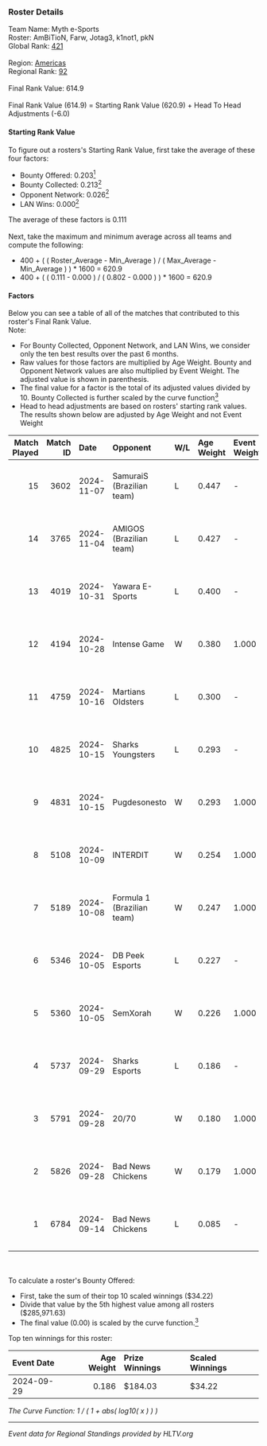 ### Roster Details<br />
Team Name: Myth e-Sports<br />
Roster: AmBiTioN, Farw, Jotag3, k1not1, pkN<br />
Global Rank: [421](../../standings_global_2025_02_28.md)<br />
<br />
Region: [Americas]( ../../standings_americas_2025_02_28.md)<br />
Regional Rank: [92]( ../../standings_americas_2025_02_28.md)<br />
<br />
Final Rank Value:  614.9<br />
<br />
Final Rank Value (614.9) = Starting Rank Value (620.9) + Head To Head Adjustments (-6.0)<br />

#### Starting Rank Value<br />
To figure out a rosters's Starting Rank Value, first take the average of these four factors:<br />
- Bounty Offered: 0.203[<sup>1</sup>](#table2)
- Bounty Collected: 0.213[<sup>2</sup>](#table1)
- Opponent Network: 0.026[<sup>2</sup>](#table1)
- LAN Wins: 0.000[<sup>2</sup>](#table1)

The average of these factors is 0.111<br />
<br />
Next, take the maximum and minimum average across all teams and compute the following:<br />
- 400 + ( ( Roster_Average - Min_Average ) / ( Max_Average - Min_Average ) ) * 1600 = 620.9
- 400 + ( ( 0.111 - 0.000 ) / ( 0.802 - 0.000 ) ) * 1600 = 620.9


#### Factors<br />
Below you can see a table of all of the matches that contributed to this roster's Final Rank Value.<br />
Note:<br />

- For Bounty Collected, Opponent Network, and LAN Wins, we consider only the ten best results over the past 6 months.
- Raw values for those factors are multiplied by Age Weight. Bounty and Opponent Network values are also multiplied by Event Weight. The adjusted value is shown in parenthesis.
- The final value for a factor is the total of its adjusted values divided by 10. Bounty Collected is further scaled by the curve function[<sup>3</sup>](#curveFunction)
- Head to head adjustments are based on rosters' starting rank values. The results shown below are adjusted by Age Weight and not Event Weight
<span id="table1"></span><br />


| Match Played | Match ID | Date       | Opponent                   | W/L | Age Weight | Event Weight | Bounty Collected | Opponent Network | LAN Wins  | H2H Adj. | Roster                               |
| -: | -: | :- | :- | :- | :- | :- | :- | :- | :- | -: | :- |
|           15 |     3602 | 2024-11-07 | SamuraiS (Brazilian team)  | L   | 0.447      | -            | -                | -                | -         |    -8.14 | AmBiTioN, Farw, Jotag3, k1not1, pkN  |
|           14 |     3765 | 2024-11-04 | AMIGOS (Brazilian team)    | L   | 0.427      | -            | -                | -                | -         |    -8.09 | AmBiTioN, Farw, Jotag3, k1not1, pkN  |
|           13 |     4019 | 2024-10-31 | Yawara E-Sports            | L   | 0.400      | -            | -                | -                | -         |    -3.34 | AmBiTioN, Farw, Jotag3, k1not1, pkN  |
|           12 |     4194 | 2024-10-28 | Intense Game               | W   | 0.380      | 1.000        | 0.003 (0.001)    | 0.212 (0.080)    | 0 (0.000) |     7.87 | AmBiTioN, Farw, Jotag3, k1not1, pkN  |
|           11 |     4759 | 2024-10-16 | Martians Oldsters          | L   | 0.300      | -            | -                | -                | -         |    -5.68 | AmBiTioN, Farw, k1not1, pkN, telezin |
|           10 |     4825 | 2024-10-15 | Sharks Youngsters          | L   | 0.293      | -            | -                | -                | -         |    -4.96 | AmBiTioN, Farw, k1not1, pkN, telezin |
|            9 |     4831 | 2024-10-15 | Pugdesonesto               | W   | 0.293      | 1.000        | 0.000 (0.000)    | 0.110 (0.032)    | 0 (0.000) |     5.25 | AmBiTioN, Farw, k1not1, pkN, telezin |
|            8 |     5108 | 2024-10-09 | INTERDIT                   | W   | 0.254      | 1.000        | 0.000 (0.000)    | 0.171 (0.043)    | 0 (0.000) |     4.40 | AmBiTioN, Farw, k1not1, pkN, telezin |
|            7 |     5189 | 2024-10-08 | Formula 1 (Brazilian team) | W   | 0.247      | 1.000        | 0.000 (0.000)    | 0.011 (0.003)    | 0 (0.000) |     1.72 | AmBiTioN, Farw, k1not1, pkN, telezin |
|            6 |     5346 | 2024-10-05 | DB Peek Esports            | L   | 0.227      | -            | -                | -                | -         |    -3.18 | AmBiTioN, Farw, k1not1, pkN, telezin |
|            5 |     5360 | 2024-10-05 | SemXorah                   | W   | 0.226      | 1.000        | 0.000 (0.000)    | 0.000 (0.000)    | 0 (0.000) |     1.55 | AmBiTioN, Farw, k1not1, pkN, telezin |
|            4 |     5737 | 2024-09-29 | Sharks Esports             | L   | 0.186      | -            | -                | -                | -         |    -0.16 | AmBiTioN, Farw, k1not1, pkN, telezin |
|            3 |     5791 | 2024-09-28 | 20/70                      | W   | 0.180      | 1.000        | 0.002 (0.000)    | 0.313 (0.056)    | 0 (0.000) |     3.64 | AmBiTioN, Farw, k1not1, pkN, telezin |
|            2 |     5826 | 2024-09-28 | Bad News Chickens          | W   | 0.179      | 1.000        | 0.003 (0.001)    | 0.259 (0.046)    | 0 (0.000) |     3.96 | AmBiTioN, Farw, k1not1, pkN, telezin |
|            1 |     6784 | 2024-09-14 | Bad News Chickens          | L   | 0.085      | -            | -                | -                | -         |    -0.82 | AmBiTioN, Farw, k1not1, pkN, telezin |

<br />
<span id="table2"></span><br />
To calculate a roster's Bounty Offered:<br />

- First, take the sum of their top 10 scaled winnings ($34.22)
- Divide that value by the 5th highest value among all rosters ($285,971.63)
- The final value (0.00) is scaled by the curve function.[<sup>3</sup>](#curveFunction)

Top ten winnings for this roster:<br />

| Event Date | Age Weight | Prize Winnings | Scaled Winnings |
| :- | -: | :- | :- |
| 2024-09-29 |      0.186 | $184.03        | $34.22          |


<span id="curveFunction"></span>_The Curve Function: 1 / ( 1 + abs( log10( x ) ) )_<br />

---
_Event data for Regional Standings provided by HLTV.org_<br />
